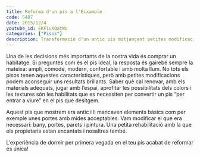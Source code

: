 ```yaml
---
title: Reforma d'un pis a l'Eixample
code: 5487
date: 2015/12/4
youtube_id: EKFiuXQatWU
categories: ["Pisos"]
description: Transformació d'un antic pis mitjançant petites modificacions per obtenir un espai modern, confortable i lluminós, proporcionant una experiència única als propietaris.
---
```


Una de les decisions més importants de la nostra vida és comprar un habitatge. Si preguntes com és el pis ideal, la resposta és gairebé sempre la mateixa: ampli, còmode, modern, confortable i amb molta llum. No tots els pisos tenen aquestes característiques, però amb petites modificacions podem aconseguir uns resultats brillants. Saber què cal renovar, amb els materials adequats, jugar amb l’espai, aprofitar les possibilitats dels colors i les textures són les habilitats que es necessiten per convertir un pis “per entrar a viure” en el pis que desitgem.

Aquest pis que mostrem era antic i li mancaven elements bàsics com per exemple unes portes amb mides acceptables. Vam modificar el que era necessari: bany, portes, parets i pintura. Una petita rehabilitació amb la que els propietaris estan encantats i nosaltres també.

L’experiència de dormir per primera vegada en el teu pis acabat de reformar és única!
